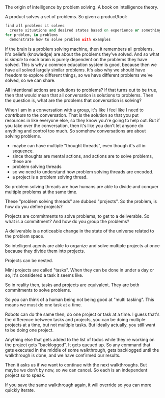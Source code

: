 
The origin of intelligence by problem solving. A book on intelligence theory.

A product solves a set of problems. So given a product/tool:

```coffee
find all problems it solves
  create situations and desired states based on experience or something
for problem, in problems
  demonstrate how to solve problem with examples
```

If the brain is a problem solving machine, then it remembers all problems. It's beliefs (knowledge) are about the problems they've solved. And so what is _simple_ to each brain is purely dependent on the problems they have solved. This is why a common education system is good, because then we have all solved largely similar problems. It's also why we should have freedom to explore different things, so we have different problems we've solved, so we can share.

All intentional actions are solutions to problems? If that turns out to be true, then that would mean that all conversation is solutions to problems. Then the question is, what are the problems that conversation is solving?

When I am in a conversation with a group, it's like I feel like I need to _contribute_ to the conversation. That is the solution so that you put resources in like everyone else, so they know you're going to help out. But if you take over the conversation, then it's like you don't let anyone do anything and control too much. So somehow conversations are about solving problems.


- maybe can have multiple "thought threads", even though it's all in sequence.
- since thoughts are mental actions, and actions are to solve problems, these are
- problem solving threads
- so we need to understand how problem solving threads are encoded.
- a project is a problem solving thread.

So problem solving threads are how humans are able to divide and conquer multiple problems at the same time.

These "problem solving threads" are dubbed "projects". So the problem, is how do you define projects?

Projects are commitments to solve problems, to get to a deliverable. So what is a commitment? And how do you group the problems?

A deliverable is a noticeable change in the state of the universe related to the problem space.

So intelligent agents are able to organize and solve multiple projects at once because they divide them into projects.

Projects can be nested.

Mini projects are called "tasks". When they can be done in under a day or so, it's considered a task it seems like.

So in reality then, tasks and projects are equivalent. They are both commitments to solve problems.

So you can think of a human being not being good at "multi tasking". This means we must do one task at a time.

Robots can do the same then, do one project or task at a time. I guess that's the difference between tasks and projects, you can be doing multiple projects at a time, but not multiple tasks. But ideally actually, you still want to be doing one project.

Anything else that gets added to the list of todos while they're working on the project gets "backlogged". It gets queued up. So any command that gets executed in the middle of some walkthrough, gets backlogged until the walkthrough is done, and we have confirmed our results.

Then it asks us if we want to continue with the next walkthroughs. But maybe we don't by now, so we can cancel. So each is an independent project so to speak.

If you save the same walkthrough again, it will override so you can more quickly iterate.
